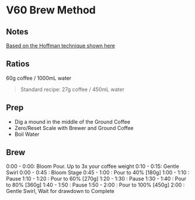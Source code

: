 # V60 Brew Method

## Notes

[Based on the Hoffman technique shown here](https://www.youtube.com/watch?v=1oB1oDrDkHM)

## Ratios 

60g coffee / 1000mL water

> Standard recipe: 27g coffee / 450mL water 

## Prep

- Dig a mound in the middle of the Ground Coffee
- Zero/Reset Scale with Brewer and Ground Coffee
- Boil Water

## Brew

0:00 - 0:00: Bloom Pour. Up to 3x your coffee weight
0:10 - 0:15: Gentle Swirl
0:00 - 0:45 : Bloom Stage 
0:45 - 1:00 : Pour to 40% [180g]
1:00 - 1:10 : Pause
1:10 - 1:20 : Pour to 60% [270g]
1:20 - 1:30 : Pause
1:30 - 1:40 : Pour to 80% [360g] 
1:40 - 1:50 : Pause
1:50 - 2:00 : Pour to 100% [450g] 
2:00 : Gentle Swirl, Wait for drawdown to Complete